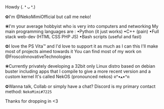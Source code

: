 
Howdy (⁠.⁠ ⁠❛⁠ ⁠ᴗ⁠ ⁠❛⁠.⁠)

✿I'm @NekoMimiOfficial but call me neko!

❀I'm your average hobbyist who is very into computers and networking
My main programming languages are :
•Python (it just works)
•C++ (pain)
•Full stack web-dev (HTML CSS PHP JS)
•Bash scripts (useful and fast)

✿I love the PS Vita™ and I'd love to support it as much as I can this I'll make most of projects aimed towards it
You can find most of my work on @FroscoInnovativeTechnologies

❀Currently privately developing a 32bit only Linux distro based on debian buster including apps that I compile to give a more recent version and a custom kernel
It's called NekOS (pronounced nekos) ฅ⁠^⁠•⁠ﻌ⁠•⁠^⁠ฅ

✿Wanna talk, Collab or simply have a chat?
Discord is my primary contact method: `NekoMimi#7225`

Thanks for dropping in <3
